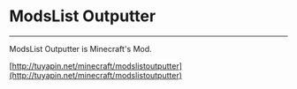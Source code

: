 # ModsList Outputter #
-----------------------
ModsList Outputter is Minecraft's Mod.

[http://tuyapin.net/minecraft/modslistoutputter](http://tuyapin.net/minecraft/modslistoutputter)